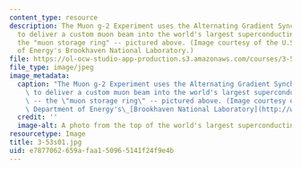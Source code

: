 ```yaml
---
content_type: resource
description: The Muon g-2 Experiment uses the Alternating Gradient Synchrotron (AGS)
  to deliver a custom muon beam into the world's largest superconducting magnet --
  the "muon storage ring" -- pictured above. (Image courtesy of the U.S. Department
  of Energy's Brookhaven National Laboratory.)
file: https://ol-ocw-studio-app-production.s3.amazonaws.com/courses/3-53-electrochemical-processing-of-materials-spring-2001/e7877062659afaa150965141f24f9e4b_3-53s01.jpg
file_type: image/jpeg
image_metadata:
  caption: "The Muon g-2 Experiment uses the Alternating Gradient Synchrotron (AGS)\
    \ to deliver a custom muon beam into the world's largest superconducting magnet\
    \ -- the \"muon storage ring\" -- pictured above. (Image courtesy of the U.S.\
    \ Department of Energy's\_[Brookhaven National Laboratory](http://www.bnl.gov/bnlweb/pubaf/pr/2001/g-2_backgrounder.htm).)"
  credit: ''
  image-alt: A photo from the top of the world's largest superconducting magnet.
resourcetype: Image
title: 3-53s01.jpg
uid: e7877062-659a-faa1-5096-5141f24f9e4b
---
```

